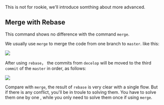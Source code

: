 This is not for rookie, we'll introduce somthing about more advanced.
## Merge with Rebase
This command shows no difference with the command `merge`.    

We usually use `merge` to merge the code from one branch to `master`. like this:

![](https://user-gold-cdn.xitu.io/2018/4/23/162f109db27be054?w=505&h=461&f=png&s=22796)

After using `rebase`， the commits from `decelop` will be moved to the third `commit` of the `master` in order, as follows:

![](https://user-gold-cdn.xitu.io/2018/4/23/162f11cc2cb8b332?w=505&h=563&f=png&s=26514)

Compare with `merge`, the result of `rebase` is very clear with a single flow. But if there is any conflict, you'll be in troule to solving them. You have to solve them one by one , while you only need to solve them once if using `merge`.



